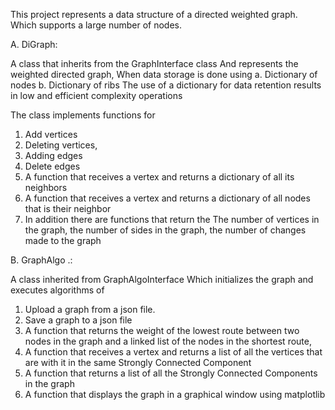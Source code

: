 This project represents a data structure of a directed weighted graph. Which supports a large number of nodes.

A. DiGraph:


A class that inherits from the GraphInterface class
And represents the weighted directed graph,
When data storage is done using
a. Dictionary of nodes
b. Dictionary of ribs
The use of a dictionary for data retention results in low and efficient complexity operations

The class implements functions for

1. Add vertices
2. Deleting vertices,
3. Adding edges
4. Delete edges
5. A function that receives a vertex and returns a dictionary of all its neighbors
6. A function that receives a vertex and returns a dictionary of all nodes that is their neighbor
7. In addition there are functions that return the
The number of vertices in the graph, the number of sides in the graph, the number of changes made to the graph


B. GraphAlgo .:

A class inherited from GraphAlgoInterface
Which initializes the graph and executes algorithms of


1. Upload a graph from a json file.
2. Save a graph to a json file
3. A function that returns the weight of the lowest route between two nodes in the graph and a linked list of the nodes in the shortest route,
4. A function that receives a vertex and returns a list of all the vertices that are with it in the same Strongly Connected Component
5. A function that returns a list of all the Strongly Connected Components in the graph
6. A function that displays the graph in a graphical window using matplotlib
